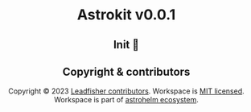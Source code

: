 <h1 align="center">Astrokit v0.0.1</h1>

<h2 align="center">Init 🚀</h2>

<h2 align="center">Copyright & contributors</h2>

<p align="center">
Copyright © 2023 <a href="https://github.com/LeadFisherSolutions/workspace-example/graphs/contributors">Leadfisher contributors</a>.
Workspace is <a href="./LICENSE">MIT licensed</a>.<br/>
Workspace is part of <a href="https://github.com/astrohelm">astrohelm ecosystem</a>.
</p>
